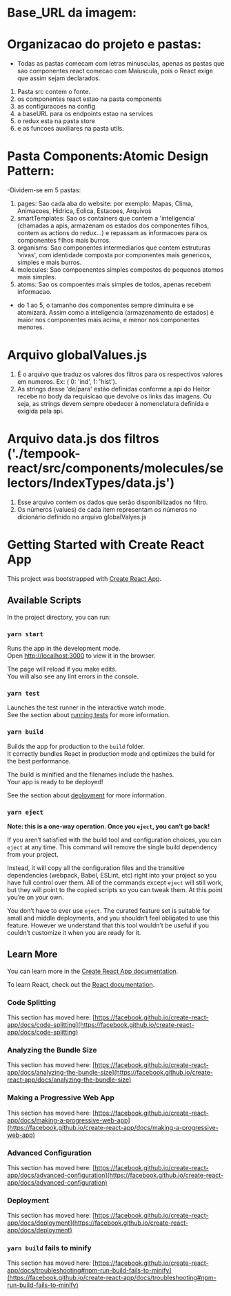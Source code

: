 <!-- desde 1978 -->
<!-- slider sem contrste na barra. -->

# Base_URL da imagem:

<!-- https://storage.googleapis.com/imagens.clima.tempook.com/web/global/hist/med/pnmm/web_global_hist_med_pnmm_2020-Jan_layer1_5e1fd2bf.png -->
<!-- https://storage.googleapis.com/imagens.clima.tempook.com/web/brasil/hist/anom/variavel/web_brasil_hist_anom_variavel_2021-Jul_layer4_695a2d8f.png
 -->

# Organizacao do projeto e pastas:

- Todas as pastas comecam com letras minusculas, apenas as pastas que sao componentes react comecao com Maiuscula, pois o React exige que assim sejam declarados.

1. Pasta src contem o fonte.
2. os componentes react estao na pasta components
3. as configuracoes na config
4. a baseURL para os endpoints estao na services
5. o redux esta na pasta store
6. e as funcoes auxiliares na pasta utils.

# Pasta Components:Atomic Design Pattern:

-Dividem-se em 5 pastas:

1. pages: Sao cada aba do website: por exemplo: Mapas, Clima, Animacoes, Hidrica, Eolica, Estacoes, Arquivos
2. smartTemplates: Sao os containers que contem a 'inteligencia' (chamadas a apis, armazenam os estados dos componentes filhos, contem as actions do redux...) e repassam as informacoes para os componentes filhos mais burros.
3. organisms: Sao componentes intermediarios que contem estruturas 'vivas', com identidade composta por componentes mais genericos, simples e mais burros.
4. molecules: Sao compoenentes simples compostos de pequenos atomos mais simples.
5. atoms: Sao os compoentes mais simples de todos, apenas recebem informacao.

- do 1 ao 5, o tamanho dos componentes sempre diminuira e se atomizará. Assim como a inteligencia (armazenamento de estados) é maior nos componentes mais acima, e menor nos componentes menores.

# Arquivo globalValues.js

1. É o arquivo que traduz os valores dos filtros para os respectivos valores em numeros. Ex: ( 0: 'ind', 1: 'hist').
2. As strings desse 'de/para' estão definidas conforme a api do Heitor recebe no body da requisicao que devolve os links das imagens. Ou seja, as strings devem sempre obedecer à nomenclatura definida e exigida pela api.

# Arquivo data.js dos filtros ('./tempook-react/src/components/molecules/selectors/IndexTypes/data.js')

1. Esse arquivo contem os dados que serão disponibilizados no filtro.
2. Os números (values) de cada item representam os números no dicionário definido no arquivo globalValyes.js

# Getting Started with Create React App

This project was bootstrapped with [Create React App](https://github.com/facebook/create-react-app).

## Available Scripts

In the project directory, you can run:

### `yarn start`

Runs the app in the development mode.\
Open [http://localhost:3000](http://localhost:3000) to view it in the browser.

The page will reload if you make edits.\
You will also see any lint errors in the console.

### `yarn test`

Launches the test runner in the interactive watch mode.\
See the section about [running tests](https://facebook.github.io/create-react-app/docs/running-tests) for more information.

### `yarn build`

Builds the app for production to the `build` folder.\
It correctly bundles React in production mode and optimizes the build for the best performance.

The build is minified and the filenames include the hashes.\
Your app is ready to be deployed!

See the section about [deployment](https://facebook.github.io/create-react-app/docs/deployment) for more information.

### `yarn eject`

**Note: this is a one-way operation. Once you `eject`, you can’t go back!**

If you aren’t satisfied with the build tool and configuration choices, you can `eject` at any time. This command will remove the single build dependency from your project.

Instead, it will copy all the configuration files and the transitive dependencies (webpack, Babel, ESLint, etc) right into your project so you have full control over them. All of the commands except `eject` will still work, but they will point to the copied scripts so you can tweak them. At this point you’re on your own.

You don’t have to ever use `eject`. The curated feature set is suitable for small and middle deployments, and you shouldn’t feel obligated to use this feature. However we understand that this tool wouldn’t be useful if you couldn’t customize it when you are ready for it.

## Learn More

You can learn more in the [Create React App documentation](https://facebook.github.io/create-react-app/docs/getting-started).

To learn React, check out the [React documentation](https://reactjs.org/).

### Code Splitting

This section has moved here: [https://facebook.github.io/create-react-app/docs/code-splitting](https://facebook.github.io/create-react-app/docs/code-splitting)

### Analyzing the Bundle Size

This section has moved here: [https://facebook.github.io/create-react-app/docs/analyzing-the-bundle-size](https://facebook.github.io/create-react-app/docs/analyzing-the-bundle-size)

### Making a Progressive Web App

This section has moved here: [https://facebook.github.io/create-react-app/docs/making-a-progressive-web-app](https://facebook.github.io/create-react-app/docs/making-a-progressive-web-app)

### Advanced Configuration

This section has moved here: [https://facebook.github.io/create-react-app/docs/advanced-configuration](https://facebook.github.io/create-react-app/docs/advanced-configuration)

### Deployment

This section has moved here: [https://facebook.github.io/create-react-app/docs/deployment](https://facebook.github.io/create-react-app/docs/deployment)

### `yarn build` fails to minify

This section has moved here: [https://facebook.github.io/create-react-app/docs/troubleshooting#npm-run-build-fails-to-minify](https://facebook.github.io/create-react-app/docs/troubleshooting#npm-run-build-fails-to-minify)
